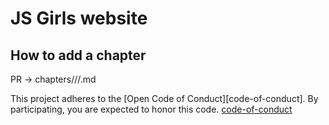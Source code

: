 # JS Girls website

## How to add a chapter

PR -> chapters/<country>/<city>/<yyyy-mm-dd>.md

This project adheres to the [Open Code of Conduct][code-of-conduct]. By participating, you are expected to honor this code.
[code-of-conduct](http://todogroup.org/opencodeofconduct/#JS-Girls/info@js-girls.org)
